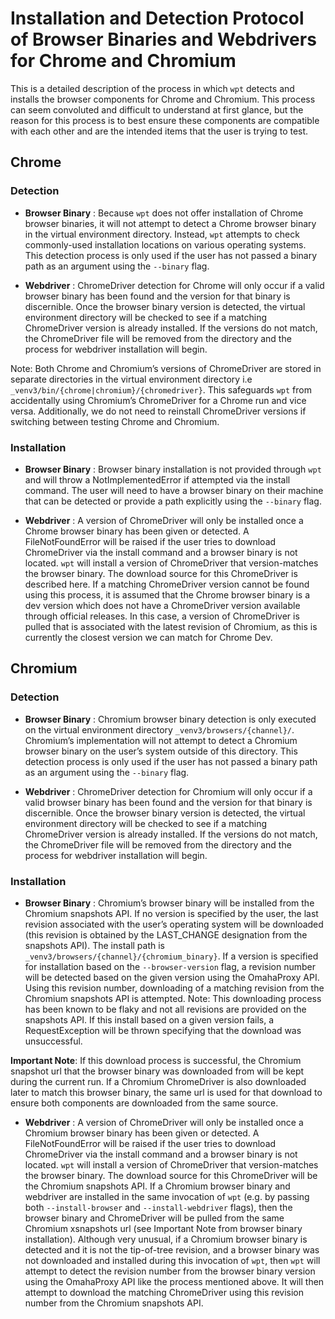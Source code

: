 # Installation and Detection Protocol of Browser Binaries and Webdrivers for Chrome and Chromium

This is a detailed description of the process in which `wpt` detects
and installs the browser components for Chrome and Chromium.
This process can seem convoluted and difficult to understand at first glance,
but the reason for this process is to best ensure these components are
compatible with each other and are the intended items that the user
is trying to test.
## Chrome

### Detection
- **Browser Binary**
: Because `wpt` does not offer installation of Chrome browser binaries,
it will not attempt to detect a Chrome browser binary in the virtual environment
directory. Instead, `wpt` attempts to check commonly-used installation locations on
various operating systems. This detection process is only used if the user has not passed
a binary path as an argument using the `--binary` flag.

- **Webdriver**
: ChromeDriver detection for Chrome will only occur if a valid browser binary
has been found and the version for that binary is discernible. Once the browser
binary version is detected, the virtual environment directory will be checked to see
if a matching ChromeDriver version is already installed. If the versions do not match,
the ChromeDriver file will be removed from the directory and the process for webdriver
installation will begin.

Note: Both Chrome and Chromium’s versions of ChromeDriver are stored in separate
directories in the virtual environment directory i.e
`_venv3/bin/{chrome|chromium}/{chromedriver}`. This safeguards `wpt` from accidentally
using Chromium’s ChromeDriver for a Chrome run and vice versa.
Additionally, we do not need to reinstall ChromeDriver versions
if switching between testing Chrome and Chromium.

### Installation
- **Browser Binary**
: Browser binary installation is not provided through `wpt` and will throw a
NotImplementedError if attempted via the install command. The user will need to
have a browser binary on their machine that can be detected or provide a path explicitly
using the `--binary` flag.

- **Webdriver**
: A version of ChromeDriver will only be installed once a Chrome browser binary
has been given or detected. A FileNotFoundError will be raised if the user tries
to download ChromeDriver via the install command and a browser binary is not located.
`wpt` will install a version of ChromeDriver that version-matches the browser binary.
The download source for this ChromeDriver is described here. If a matching ChromeDriver
version cannot be found using this process, it is assumed that the Chrome browser binary
is a dev version which does not have a ChromeDriver version available through official releases.
In this case, a version of ChromeDriver is pulled that is associated with the latest revision
of Chromium, as this is currently the closest version we can match for Chrome Dev.

## Chromium

### Detection
- **Browser Binary**
: Chromium browser binary detection is only executed on the virtual environment directory
`_venv3/browsers/{channel}/`. Chromium’s implementation will not attempt to detect a Chromium
browser binary on the user’s system outside of this directory. This detection process is only
used if the user has not passed a binary path as an argument using the `--binary` flag.

- **Webdriver**
: ChromeDriver detection for Chromium will only occur if a valid browser binary has
been found and the version for that binary is discernible. Once the browser binary version
is detected, the virtual environment directory will be checked to see if a matching ChromeDriver
version is already installed. If the versions do not match, the ChromeDriver file will be removed
from the directory and the process for webdriver installation will begin.

### Installation
- **Browser Binary**
: Chromium’s browser binary will be installed from the Chromium snapshots API. If no version
is specified by the user, the last revision associated with the user’s operating system will
be downloaded (this revision is obtained by the LAST_CHANGE designation from the snapshots API).
The install path is `_venv3/browsers/{channel}/{chromium_binary}`.
If a version is specified for installation based on the `--browser-version` flag, a
revision number will be detected based on the given version using the OmahaProxy API.
Using this revision number, downloading of a matching revision from the Chromium snapshots API
is attempted. Note: This downloading process has been known to be flaky and not all
revisions are provided on the snapshots API. If this install based on a given version
fails, a RequestException will be thrown specifying that the download was unsuccessful.

**Important Note**: If this download process is successful, the Chromium snapshot url
that the browser binary was downloaded from will be kept during the current run.
If a Chromium ChromeDriver is also downloaded later to match this browser binary,
the same url is used for that download to ensure both components are downloaded from the same source.

- **Webdriver**
: A version of ChromeDriver will only be installed once a Chromium browser binary has
been given or detected. A FileNotFoundError will be raised if the user tries to download
ChromeDriver via the install command and a browser binary is not located. `wpt` will
install a version of ChromeDriver that version-matches the browser binary. The download
source for this ChromeDriver will be the Chromium snapshots API.  If a Chromium browser
binary and webdriver are installed in the same invocation of `wpt`
(e.g. by passing both `--install-browser` and `--install-webdriver` flags), then the
browser binary and ChromeDriver will be pulled from the same Chromium xsnapshots url
(see Important Note from browser binary installation).
Although very unusual, if a Chromium browser binary is detected and it is not
the tip-of-tree revision, and a browser binary was not downloaded and installed during
this invocation of `wpt`, then `wpt` will attempt to detect the revision number from
the browser binary version using the OmahaProxy API like the process mentioned above.
It will then attempt to download the matching ChromeDriver using this revision number
from the Chromium snapshots API.
